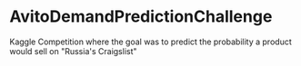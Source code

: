 # AvitoDemandPredictionChallenge
Kaggle Competition where the goal was to predict the probability a product would sell on "Russia's Craigslist"
